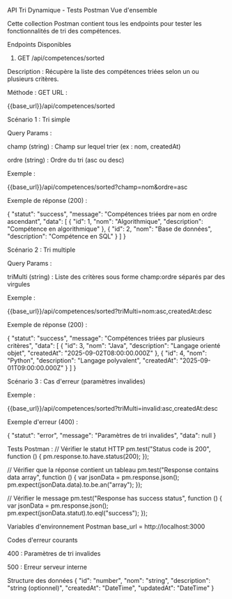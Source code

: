 API Tri Dynamique - Tests Postman
Vue d'ensemble

Cette collection Postman contient tous les endpoints pour tester les fonctionnalités de tri des compétences.

Endpoints Disponibles
1. GET /api/competences/sorted

Description : Récupère la liste des compétences triées selon un ou plusieurs critères.

Méthode : GET
URL :

{{base_url}}/api/competences/sorted

Scénario 1 : Tri simple

Query Params :

champ (string) : Champ sur lequel trier (ex : nom, createdAt)

ordre (string) : Ordre du tri (asc ou desc)

Exemple :

{{base_url}}/api/competences/sorted?champ=nom&ordre=asc


Exemple de réponse (200) :

{
  "statut": "success",
  "message": "Compétences triées par nom en ordre ascendant",
  "data": [
    {
      "id": 1,
      "nom": "Algorithmique",
      "description": "Compétence en algorithmique"
    },
    {
      "id": 2,
      "nom": "Base de données",
      "description": "Compétence en SQL"
    }
  ]
}

Scénario 2 : Tri multiple

Query Params :

triMulti (string) : Liste des critères sous forme champ:ordre séparés par des virgules

Exemple :

{{base_url}}/api/competences/sorted?triMulti=nom:asc,createdAt:desc


Exemple de réponse (200) :

{
  "statut": "success",
  "message": "Compétences triées par plusieurs critères",
  "data": [
    {
      "id": 3,
      "nom": "Java",
      "description": "Langage orienté objet",
      "createdAt": "2025-09-02T08:00:00.000Z"
    },
    {
      "id": 4,
      "nom": "Python",
      "description": "Langage polyvalent",
      "createdAt": "2025-09-01T09:00:00.000Z"
    }
  ]
}

Scénario 3 : Cas d'erreur (paramètres invalides)

Exemple :

{{base_url}}/api/competences/sorted?triMulti=invalid:asc,createdAt:desc


Exemple d'erreur (400) :

{
  "statut": "error",
  "message": "Paramètres de tri invalides",
  "data": null
}

Tests Postman :
// Vérifier le statut HTTP
pm.test("Status code is 200", function () {
    pm.response.to.have.status(200);
});

// Vérifier que la réponse contient un tableau
pm.test("Response contains data array", function () {
    var jsonData = pm.response.json();
    pm.expect(jsonData.data).to.be.an("array");
});

// Vérifier le message
pm.test("Response has success status", function () {
    var jsonData = pm.response.json();
    pm.expect(jsonData.statut).to.eql("success");
});

Variables d'environnement Postman
base_url = http://localhost:3000

Codes d'erreur courants

400 : Paramètres de tri invalides

500 : Erreur serveur interne

Structure des données
{
  "id": "number",
  "nom": "string",
  "description": "string (optionnel)",
  "createdAt": "DateTime",
  "updatedAt": "DateTime"
}
